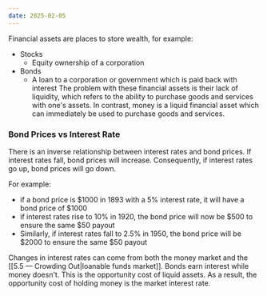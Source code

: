 ```yaml
---
date: 2025-02-05
---
```

Financial assets are places to store wealth, for example:
- Stocks
	- Equity ownership of a corporation
- Bonds
	- A loan to a corporation or government which is paid back with interest
The problem with these financial assets is their lack of liquidity, which refers to the ability to purchase goods and services with one's assets. In contrast, money is a liquid financial asset which can immediately be used to purchase goods and services.
### Bond Prices vs Interest Rate
There is an inverse relationship between interest rates and bond prices. If interest rates fall, bond prices will increase. Consequently, if interest rates go up, bond prices will go down.

For example:
- if a bond price is $1000 in 1893 with a 5% interest rate, it will have a bond price of $1000
- if interest rates rise to 10% in 1920, the bond price will now be $500 to ensure the same $50 payout
- Similarly, if interest rates fall to 2.5% in 1950, the bond price will be $2000 to ensure the same $50 payout

Changes in interest rates can come from both the money market and the [[5.5 — Crowding Out|loanable funds market]]. Bonds earn interest while money doesn't. This is the opportunity cost of liquid assets. As a result, the opportunity cost of holding money is the market interest rate.